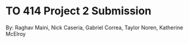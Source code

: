 TO 414 Project 2 Submission
======================
By: Raghav Maini, Nick Caseria, Gabriel Correa, Taylor Noren, Katherine McElroy
